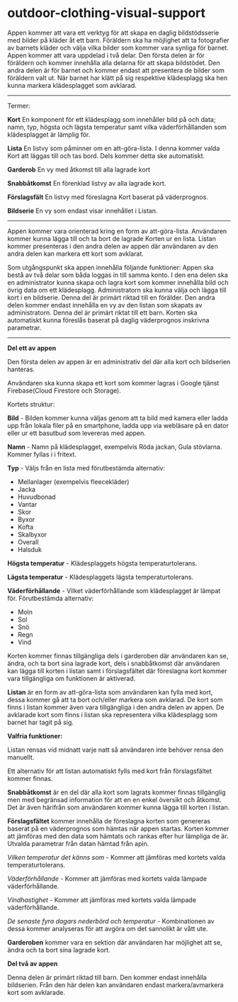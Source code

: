# outdoor-clothing-visual-support
Appen kommer att vara ett verktyg för att skapa en daglig bildstödsserie med bilder på kläder åt ett barn.
Föräldern ska ha möjlighet att ta fotografier av barnets kläder och välja vilka bilder som kommer vara synliga för barnet.
Appen kommer att vara uppdelad i två delar. 
Den första delen är för föräldern och kommer innehålla alla delarna för att skapa bildstödet. 
Den andra delen är för barnet och kommer endast att presentera de bilder som föräldern valt ut. 
När barnet har klätt på sig respektive klädesplagg ska hen kunna markera klädesplagget som avklarad.

----

Termer:

**Kort**
En komponent för ett klädesplagg som innehåller bild på och data; namn, typ, högsta och lägsta temperatur samt vilka väderförhållanden som klädesplagget är lämplig för.

**Lista**
En listvy som påminner om en att-göra-lista. I denna kommer valda Kort att läggas till och tas bord. Dels kommer detta ske automatiskt.

**Garderob**
En vy med åtkomst till alla lagrade kort

**Snabbåtkomst**
En förenklad listvy av alla lagrade kort.

**Förslagsfält**
En listvy med föreslagna Kort baserat på väderprognos.

**Bildserie**
En vy som endast visar innehållet i Listan.

----

Appen kommer vara orienterad kring en form av att-göra-lista. 
Användaren kommer kunna lägga till och ta bort de lagrade Korten ur en lista. 
Listan kommer presenteras i den andra delen av appen där användaren av den andra delen kan markera ett kort som avklarat.

Som utgångspunkt ska appen innehålla följande funktioner:
Appen ska bestå av två delar som båda loggas in till samma konto.
I den ena delen ska en administrator kunna skapa och lagra kort som kommer innehålla bild och övrig data om ett klädesplagg.
Administratorn ska kunna välja och lägga till kort i en bildserie. Denna del är primärt riktad till en förälder.
Den andra delen kommer endast innehålla en vy av den listan som skapats av administratorn. Denna del är primärt riktat till ett barn.
Korten ska automatiskt kunna föreslås baserat på daglig väderprognos inskrivna parametrar.

----

**Del ett av appen**

Den första delen av appen är en administrativ del där alla kort och bildserien hanteras.

Användaren ska kunna skapa ett kort som kommer lagras i Google tjänst Firebase(Cloud Firestore och Storage).

Kortets struktur:


**Bild** - Bilden kommer kunna väljas genom att ta bild med kamera eller ladda upp från lokala filer på en smartphone, 
ladda upp via webläsare på en dator eller ur ett basutbud som levereras med appen.

**Namn** - Namn på klädesplagget, exempelvis Röda jackan, Gula stövlarna. Kommer fyllas i i fritext.

**Typ** - Väljs från en lista med förutbestämda alternativ:
 - Mellanlager (exempelvis fleecekläder)
 - Jacka
 - Huvudbonad
 - Vantar
 - Skor
 - Byxor
 - Kofta
 - Skalbyxor
 - Overall
 - Halsduk
 
**Högsta temperatur** - Klädesplaggets högsta temperaturtolerans.

**Lägsta temperatur** - Klädesplaggets lägsta temperaturtolerans.

**Väderförhållande** - Vilket väderförhållande som klädesplagget är lämpat för. Förutbestämda alternativ:
 - Moln
 - Sol
 - Snö
 - Regn
 - Vind

Korten kommer finnas tillgängliga dels i garderoben där användaren kan se, ändra, och ta bort sina lagrade kort, dels i snabbåtkomst där användaren kan lägga till korten i listan samt i förslagsfältet där föreslagna kort kommer vara tillgängliga om funktionen är aktiverad.

**Listan** är en form av att-göra-lista som användaren kan fylla med kort, dessa kommer gå att ta bort och/eller markera som avklarad. De kort som finns i listan kommer även vara tillgängliga i den andra delen av appen. De avklarade kort som finns i listan ska representera vilka klädesplagg som barnet har tagit på sig. 


**Valfria funktioner:**

Listan rensas vid midnatt varje natt så användaren inte behöver rensa den manuellt.

Ett alternativ för att listan automatiskt fylls med kort från förslagsfältet kommer finnas.

**Snabbåtkomst** är en del där alla kort som lagrats kommer finnas tillgänglig men med begränsad information för att en en enkel översikt och åtkomst. Det är även härifrån som användaren kommer kunna lägga till korten i listan. 

**Förslagsfältet** kommer innehålla de föreslagna korten som genereras baserat på en väderprognos som hämtas när appen startas. Korten kommer att jämföras med den data som hämtats och rankas efter hur lämpliga de är.
Utvalda parametrar från datan hämtad från apin.

*Vilken temperatur det känns som* - Kommer att jämföras med kortets valda temperaturtolerans.

*Väderförhållande* - Kommer att jämföras med kortets valda lämpade väderförhållande.

*Vindhastighet* - Kommer att jämföras med kortets valda lämpade väderförhållande.

*De senaste fyra dagars nederbörd och temperatur* - Kombinationen av dessa kommer analyseras för att avgöra om det sannolikt är vått ute.

**Garderoben** kommer vara en sektion där användaren har möjlighet att se, ändra och ta bort sina lagrade kort. 


**Del två av appen**

Denna delen är primärt riktad till barn. Den kommer endast innehålla bildserien. Från den här delen kan användaren endast markera/avmarkera kort som avklarade. 

